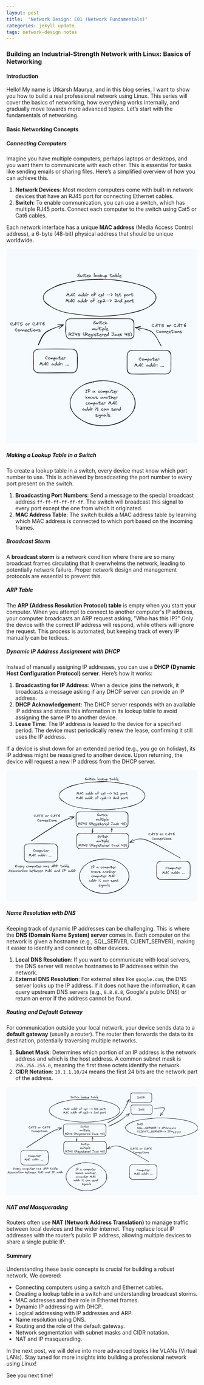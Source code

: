 ```yaml
---
layout: post
title:  "Network Design: E01 (Network Fundamentals)"
categories: jekyll update
tags: network-design notes
---
```

### Building an Industrial-Strength Network with Linux: Basics of Networking

#### Introduction

Hello! My name is Utkarsh Maurya, and in this blog series, I want to show you how to build a real professional network using Linux. This series will cover the basics of networking, how everything works internally, and gradually move towards more advanced topics. Let’s start with the fundamentals of networking.

#### Basic Networking Concepts

##### Connecting Computers

Imagine you have multiple computers, perhaps laptops or desktops, and you want them to communicate with each other. This is essential for tasks like sending emails or sharing files. Here’s a simplified overview of how you can achieve this.

1. **Network Devices**: Most modern computers come with built-in network devices that have an RJ45 port for connecting Ethernet cables.
2. **Switch**: To enable communication, you can use a switch, which has multiple RJ45 ports. Connect each computer to the switch using Cat5 or Cat6 cables.

Each network interface has a unique **MAC address** (Media Access Control address), a 6-byte (48-bit) physical address that should be unique worldwide.

![Alt text](/public/media/Network-design-01.png)

##### Making a Lookup Table in a Switch

To create a lookup table in a switch, every device must know which port number to use. This is achieved by broadcasting the port number to every port present on the switch.

1. **Broadcasting Port Numbers**: Send a message to the special broadcast address `ff-ff-ff-ff-ff-ff`. The switch will broadcast this signal to every port except the one from which it originated.
2. **MAC Address Table**: The switch builds a MAC address table by learning which MAC address is connected to which port based on the incoming frames.

##### Broadcast Storm

A **broadcast storm** is a network condition where there are so many broadcast frames circulating that it overwhelms the network, leading to potentially network failure. Proper network design and management protocols are essential to prevent this.

##### ARP Table

The **ARP (Address Resolution Protocol) table** is empty when you start your computer. When you attempt to connect to another computer's IP address, your computer broadcasts an ARP request asking, "Who has this IP?" Only the device with the correct IP address will respond, while others will ignore the request. This process is automated, but keeping track of every IP manually can be tedious.

##### Dynamic IP Address Assignment with DHCP

Instead of manually assigning IP addresses, you can use a **DHCP (Dynamic Host Configuration Protocol) server**. Here’s how it works:

1. **Broadcasting for IP Address**: When a device joins the network, it broadcasts a message asking if any DHCP server can provide an IP address.
2. **DHCP Acknowledgement**: The DHCP server responds with an available IP address and stores this information in its lookup table to avoid assigning the same IP to another device.
3. **Lease Time**: The IP address is leased to the device for a specified period. The device must periodically renew the lease, confirming it still uses the IP address.

If a device is shut down for an extended period (e.g., you go on holiday), its IP address might be reassigned to another device. Upon returning, the device will request a new IP address from the DHCP server.

![Alt text](/public/media/Network-design-02.png)

##### Name Resolution with DNS

Keeping track of dynamic IP addresses can be challenging. This is where the **DNS (Domain Name System) server** comes in. Each computer on the network is given a hostname (e.g., SQL_SERVER, CLIENT_SERVER), making it easier to identify and connect to other devices.

1. **Local DNS Resolution**: If you want to communicate with local servers, the DNS server will resolve hostnames to IP addresses within the network.
2. **External DNS Resolution**: For external sites like `google.com`, the DNS server looks up the IP address. If it does not have the information, it can query upstream DNS servers (e.g., `8.8.8.8`, Google's public DNS) or return an error if the address cannot be found.

##### Routing and Default Gateway

For communication outside your local network, your device sends data to a **default gateway** (usually a router). The router then forwards the data to its destination, potentially traversing multiple networks.

1. **Subnet Mask**: Determines which portion of an IP address is the network address and which is the host address. A common subnet mask is `255.255.255.0`, meaning the first three octets identify the network.
2. **CIDR Notation**: `10.1.1.10/24` means the first 24 bits are the network part of the address.

![Alt text](/public/media/Network-design-03.png)

##### NAT and Masquerading

Routers often use **NAT (Network Address Translation)** to manage traffic between local devices and the wider internet. They replace local IP addresses with the router’s public IP address, allowing multiple devices to share a single public IP.

#### Summary

Understanding these basic concepts is crucial for building a robust network. We covered:

- Connecting computers using a switch and Ethernet cables.
- Creating a lookup table in a switch and understanding broadcast storms.
- MAC addresses and their role in Ethernet frames.
- Dynamic IP addressing with DHCP.
- Logical addressing with IP addresses and ARP.
- Name resolution using DNS.
- Routing and the role of the default gateway.
- Network segmentation with subnet masks and CIDR notation.
- NAT and IP masquerading.

In the next post, we will delve into more advanced topics like VLANs (Virtual LANs). Stay tuned for more insights into building a professional network using Linux!

See you next time!